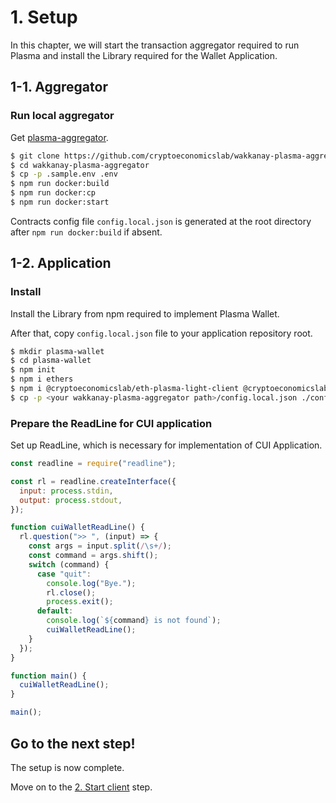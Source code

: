 # 1. Setup

In this chapter, we will start the transaction aggregator required to run Plasma and install the Library required for the Wallet Application.

## 1-1. Aggregator

### Run local aggregator

Get [plasma-aggregator](https://github.com/cryptoeconomicslab/wakkanay-plasma-aggregator).

```bash
$ git clone https://github.com/cryptoeconomicslab/wakkanay-plasma-aggregator.git
$ cd wakkanay-plasma-aggregator
$ cp -p .sample.env .env
$ npm run docker:build
$ npm run docker:cp
$ npm run docker:start
```

Contracts config file `config.local.json` is generated at the root directory after `npm run docker:build` if absent.

## 1-2. Application

### Install

Install the Library from npm required to implement Plasma Wallet.

After that, copy `config.local.json` file to your application repository root.

```bash
$ mkdir plasma-wallet
$ cd plasma-wallet
$ npm init
$ npm i ethers
$ npm i @cryptoeconomicslab/eth-plasma-light-client @cryptoeconomicslab/primitives @cryptoeconomicslab/level-kvs
$ cp -p <your wakkanay-plasma-aggregator path>/config.local.json ./config.local.json
```

### Prepare the ReadLine for CUI application

Set up ReadLine, which is necessary for implementation of CUI Application.

```javascript
const readline = require("readline");

const rl = readline.createInterface({
  input: process.stdin,
  output: process.stdout,
});

function cuiWalletReadLine() {
  rl.question(">> ", (input) => {
    const args = input.split(/\s+/);
    const command = args.shift();
    switch (command) {
      case "quit":
        console.log("Bye.");
        rl.close();
        process.exit();
      default:
        console.log(`${command} is not found`);
        cuiWalletReadLine();
    }
  });
}

function main() {
  cuiWalletReadLine();
}

main();
```

## Go to the next step!

The setup is now complete.

Move on to the [2. Start client](/tutorial/start-client.md) step.
